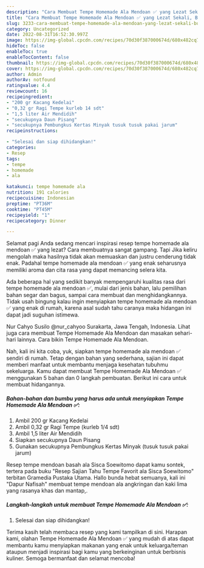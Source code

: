 ```yaml
---
description: "Cara Membuat Tempe Homemade Ala Mendoan ✅ yang Lezat Sekali, Buat Buka Puasa Sempurna"
title: "Cara Membuat Tempe Homemade Ala Mendoan ✅ yang Lezat Sekali, Buat Buka Puasa Sempurna"
slug: 3233-cara-membuat-tempe-homemade-ala-mendoan-yang-lezat-sekali-buat-buka-puasa-sempurna
category: Uncategorized
date: 2022-08-31T16:52:30.997Z
image: https://img-global.cpcdn.com/recipes/70d30f387000674d/680x482cq70/tempe-homemade-ala-mendoan-foto-resep-utama.jpg
hideToc: false
enableToc: true
enableTocContent: false
thumbnail: https://img-global.cpcdn.com/recipes/70d30f387000674d/680x482cq70/tempe-homemade-ala-mendoan-foto-resep-utama.jpg
cover: https://img-global.cpcdn.com/recipes/70d30f387000674d/680x482cq70/tempe-homemade-ala-mendoan-foto-resep-utama.jpg
author: Admin
authorAv: notfound
ratingvalue: 4.4
reviewcount: 16
recipeingredient:
- "200 gr Kacang Kedelai"
- "0,32 gr Ragi Tempe kurleb 14 sdt"
- "1,5 liter Air Mendidih"
- "secukupnya Daun Pisang"
- "secukupnya Pembungkus Kertas Minyak tusuk tusuk pakai jarum"
recipeinstructions:

- "Selesai dan siap dihidangkan!"
categories:
- Resep
tags:
- tempe
- homemade
- ala

katakunci: tempe homemade ala 
nutrition: 191 calories
recipecuisine: Indonesian
preptime: "PT36M"
cooktime: "PT45M"
recipeyield: "1"
recipecategory: Dinner

---
```



Selamat pagi Anda sedang mencari inspirasi resep tempe homemade ala mendoan ✅ yang lezat? Cara membuatnya sangat gampang. Tapi Jika keliru mengolah maka hasilnya tidak akan memuaskan dan justru cenderung tidak enak. Padahal tempe homemade ala mendoan ✅ yang enak seharusnya memiliki aroma dan cita rasa yang dapat memancing selera kita.


Ada beberapa hal yang sedikit banyak mempengaruhi kualitas rasa dari tempe homemade ala mendoan ✅, mulai dari jenis bahan, lalu pemilihan bahan segar dan bagus, sampai cara membuat dan menghidangkannya. Tidak usah bingung kalau ingin menyiapkan tempe homemade ala mendoan ✅ yang enak di rumah, karena asal sudah tahu caranya maka hidangan ini dapat jadi suguhan istimewa.

Nur Cahyo Susilo @nur_cahyoo Surakarta, Jawa Tengah, Indonesia. Lihat juga cara membuat Tempe Homemade Ala Mendoan dan masakan sehari-hari lainnya. Cara bikin Tempe Homemade Ala Mendoan.


Nah, kali ini kita coba, yuk, siapkan tempe homemade ala mendoan ✅ sendiri di rumah. Tetap dengan bahan yang sederhana, sajian ini dapat memberi manfaat untuk membantu menjaga kesehatan tubuhmu sekeluarga. Kamu dapat membuat Tempe Homemade Ala Mendoan ✅ menggunakan 5 bahan dan 0 langkah pembuatan. Berikut ini cara untuk membuat hidangannya.

<!--inarticleads1-->

##### Bahan-bahan dan bumbu yang harus ada untuk menyiapkan Tempe Homemade Ala Mendoan ✅:

1. Ambil 200 gr Kacang Kedelai
1. Ambil 0,32 gr Ragi Tempe (kurleb 1/4 sdt)
1. Ambil 1,5 liter Air Mendidih
1. Siapkan secukupnya Daun Pisang
1. Gunakan secukupnya Pembungkus Kertas Minyak (tusuk tusuk pakai jarum)


Resep tempe mendoan basah ala Sisca Soewitomo dapat kamu sontek, tertera pada buku &#34;Resep Sajian Tahu Tempe Favorit ala Sisca Soewitomo&#34; terbitan Gramedia Pustaka Utama. Hallo bunda hebat semuanya, kali ini &#34;Dapur Nafisah&#34; membuat tempe mendoan ala angkringan dan kaki lima yang rasanya khas dan mantap,. 

<!--inarticleads2-->

##### Langkah-langkah untuk membuat Tempe Homemade Ala Mendoan ✅:


1. Selesai dan siap dihidangkan!



Terima kasih telah membaca resep yang kami tampilkan di sini. Harapan kami, olahan Tempe Homemade Ala Mendoan ✅ yang mudah di atas dapat membantu kamu menyiapkan makanan yang enak untuk keluarga/teman ataupun menjadi inspirasi bagi kamu yang berkeinginan untuk berbisnis kuliner. Semoga bermanfaat dan selamat mencoba!
